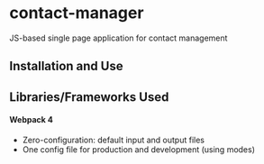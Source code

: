 # contact-manager
JS-based single page application for contact management

## Installation and Use

## Libraries/Frameworks Used

#### Webpack 4
- Zero-configuration: default input and output files
- One config file for production and development (using modes)
